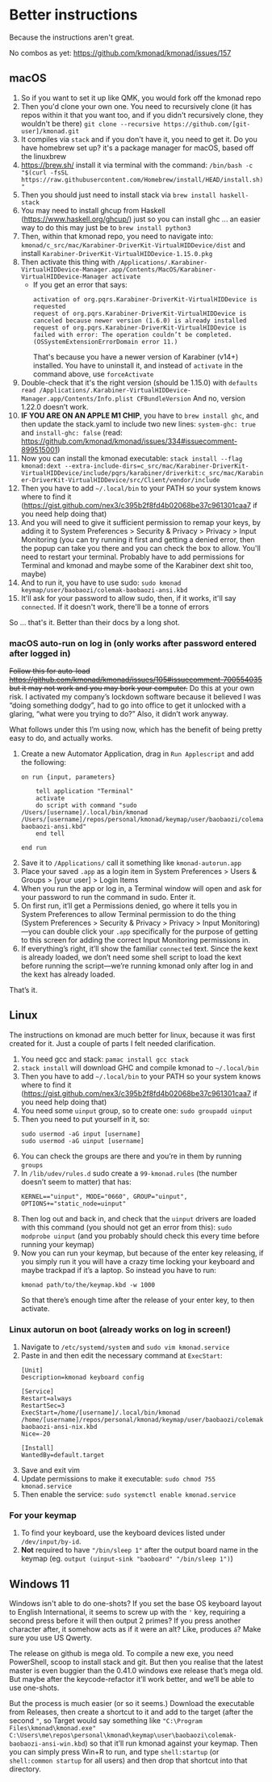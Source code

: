 
# Better instructions

Because the instructions aren't great.

No combos as yet: https://github.com/kmonad/kmonad/issues/157

## macOS

1. So if you want to set it up like QMK, you would fork off the kmonad repo
1. Then you'd clone your own one. You need to recursively clone (it has repos within it that you want too, and if you didn't recursively clone, they wouldn't be there)
  `git clone --recursive https://github.com/[git-user]/kmonad.git`
1. It compiles via `stack` and if you don't have it, you need to get it. Do you have homebrew set up? it's a package manager for macOS, based off the linuxbrew
1. https://brew.sh/ install it via terminal with the command: `/bin/bash -c "$(curl -fsSL https://raw.githubusercontent.com/Homebrew/install/HEAD/install.sh)"`
1. Then you should just need to install stack via `brew install haskell-stack`
1. You may need to install ghcup from Haskell (https://www.haskell.org/ghcup/) just so you can install ghc ... an easier way to do this may just be to `brew install python3`
1. Then, within that kmonad repo, you need to navigate into: `kmonad/c_src/mac/Karabiner-DriverKit-VirtualHIDDevice/dist` and install `Karabiner-DriverKit-VirtualHIDDevice-1.15.0.pkg`
1. Then activate this thing with `/Applications/.Karabiner-VirtualHIDDevice-Manager.app/Contents/MacOS/Karabiner-VirtualHIDDevice-Manager activate`
   - If you get an error that says:
      ```
      activation of org.pqrs.Karabiner-DriverKit-VirtualHIDDevice is requested
      request of org.pqrs.Karabiner-DriverKit-VirtualHIDDevice is canceled because newer version (1.6.0) is already installed
      request of org.pqrs.Karabiner-DriverKit-VirtualHIDDevice is failed with error: The operation couldn’t be completed. (OSSystemExtensionErrorDomain error 11.)
      ```
      That's because you have a newer version of Karabiner (v14+) installed. You have to uninstall it, and instead of `activate` in the command above, use `forceActivate`
1. Double-check that it's the right version (should be 1.15.0) with `defaults read /Applications/.Karabiner-VirtualHIDDevice-Manager.app/Contents/Info.plist CFBundleVersion`
   And no, version 1.22.0 doesn’t work.
1. **IF YOU ARE ON AN APPLE M1 CHIP**, you have to `brew install ghc`, and then update the stack.yaml to include two new lines: `system-ghc: true` and `install-ghc: false` (read: https://github.com/kmonad/kmonad/issues/334#issuecomment-899515001)
1. Now you can install the kmonad executable: `stack install --flag kmonad:dext --extra-include-dirs=c_src/mac/Karabiner-DriverKit-VirtualHIDDevice/include/pqrs/karabiner/driverkit:c_src/mac/Karabiner-DriverKit-VirtualHIDDevice/src/Client/vendor/include`
1. Then you have to add `~/.local/bin` to your PATH so your system knows where to find it (https://gist.github.com/nex3/c395b2f8fd4b02068be37c961301caa7 if you need help doing that)
1. And you will need to give it sufficient permission to remap your keys, by adding it to System Preferences > Security & Privacy > Privacy > Input Monitoring (you can try running it first and getting a denied error, then the popup can take you there and you can check the box to allow. You'll need to restart your terminal. Probably have to add permissions for Terminal and kmonad and maybe some of the Karabiner dext shit too, maybe)
1. And to run it, you have to use sudo: `sudo kmonad keymap/user/baobaozi/colemak-baobaozi-ansi.kbd`
1. It'll ask for your password to allow sudo, then, if it works, it'll say `connected`. If it doesn't work, there'll be a tonne of errors

So … that's it. Better than their docs by a long shot.

### macOS auto-run on log in (only works after password entered after logged in)

~~Follow this for auto-load https://github.com/kmonad/kmonad/issues/105#issuecomment-700554035 but it may not work and you may bork your computer.~~ Do this at your own risk. I activated my company’s lockdown software because it believed I was “doing something dodgy”, had to go into office to get it unlocked with a glaring, “what were you trying to do?” Also, it didn’t work anyway.

What follows under this I’m using now, which has the benefit of being pretty easy to do, and actually works.

1. Create a new Automator Application, drag in `Run Applescript` and add the following:
   ```shell
   on run {input, parameters}

       tell application "Terminal"
       activate
       do script with command "sudo /Users/[username]/.local/bin/kmonad /Users/[username]/repos/personal/kmonad/keymap/user/baobaozi/colemak-baobaozi-ansi.kbd"
       end tell

   end run
   ```
1. Save it to `/Applications/` call it something like `kmonad-autorun.app`
1. Place your saved `.app` as a login item in System Preferences > Users & Groups > [your user] > Login Items
1. When you run the app or log in, a Terminal window will open and ask for your password to run the command in sudo. Enter it.
1. On first run, it’ll get a Permissions denied, go where it tells you in System Preferences to allow Terminal permission to do the thing (System Preferences > Security & Privacy > Privacy > Input Monitoring)—you can double click your `.app` specifically for the purpose of getting to this screen for adding the correct Input Monitoring permissions in.
1. If everything’s right, it’ll show the familiar `connected` text. Since the kext is already loaded, we don’t need some shell script to load the kext before running the script—we’re running kmonad only after log in and the kext has already loaded.

That’s it.

## Linux

The instructions on kmonad are much better for linux, because it was first created for it. Just a couple of parts I felt needed clarification.

1. You need gcc and stack: `pamac install gcc stack`
1. `stack install` will download GHC and compile kmonad to `~/.local/bin`
1. Then you have to add `~/.local/bin` to your PATH so your system knows where to find it (https://gist.github.com/nex3/c395b2f8fd4b02068be37c961301caa7 if you need help doing that)
1. You need some `uinput` group, so to create one: `sudo groupadd uinput`
1. Then you need to put yourself in it, so:
   ```shell
   sudo usermod -aG input [username]
   sudo usermod -aG uinput [username]
   ```
1. You can check the groups are there and you’re in them by running `groups`
1. In `/lib/udev/rules.d` sudo create a `99-kmonad.rules` (the number doesn’t seem to matter) that has:
   ```shell
   KERNEL=="uinput", MODE="0660", GROUP="uinput", OPTIONS+="static_node=uinput"
   ```
1. Then log out and back in, and check that the `uinput` drivers are loaded with this command (you should not get an error from this): `sudo modprobe uinput` (and you probably should check this every time before running your keymap)
1. Now you can run your keymap, but because of the enter key releasing, if you simply run it you will have a crazy time locking your keyboard and maybe trackpad if it’s a laptop. So instead you have to run:
   ```shell
   kmonad path/to/the/keymap.kbd -w 1000
   ```
   So that there’s enough time after the release of your enter key, to then activate.

### Linux autorun on boot (already works on log in screen!)
1. Navigate to `/etc/systemd/system` and `sudo vim kmonad.service`
1. Paste in and then edit the necessary command at `ExecStart`:
   ```shell
   [Unit]
   Description=kmonad keyboard config

   [Service]
   Restart=always
   RestartSec=3
   ExecStart=/home/[username]/.local/bin/kmonad /home/[username]/repos/personal/kmonad/keymap/user/baobaozi/colemak-baobaozi-ansi-nix.kbd
   Nice=-20

   [Install]
   WantedBy=default.target
   ```
1. Save and exit vim
1. Update permissions to make it executable: `sudo chmod 755 kmonad.service`
1. Then enable the service: `sudo systemctl enable kmonad.service`

### For your keymap

1. To find your keyboard, use the keyboard devices listed
under `/dev/input/by-id`.
1. **Not** required to have `"/bin/sleep 1"` after the output board name in the keymap (eg. `output (uinput-sink "baoboard" "/bin/sleep 1")`)

## Windows 11

Windows isn't able to do one-shots? If you set the base OS keyboard layout to English International, it seems to screw up with the `'` key, requiring a second press before it will then output 2 primes? If you press another character after, it somehow acts as if it were an alt? Like, produces `á`? Make sure you use US Qwerty.

The release on github is mega old. To compile a new exe, you need PowerShell, scoop to install stack and git. But then you realise that the latest master is even buggier than the 0.41.0 windows exe release that’s mega old. But maybe after the keycode-refactor it’ll work better, and we’ll be able to use one-shots.

But the process is much easier (or so it seems.) Download the executable from Releases, then create a shortcut to it and add to the target (after the second `"`, so Target would say something like `"C:\Program Files\kmonad\kmonad.exe" C:\Users\me\repos\personal\kmonad\keymap\user\baobaozi\colemak-baobaozi-ansi-win.kbd`) so that it’ll run kmonad against your keymap. Then you can simply press Win+R to run, and type `shell:startup` (or `shell:common startup` for all users) and then drop that shortcut into that directory.